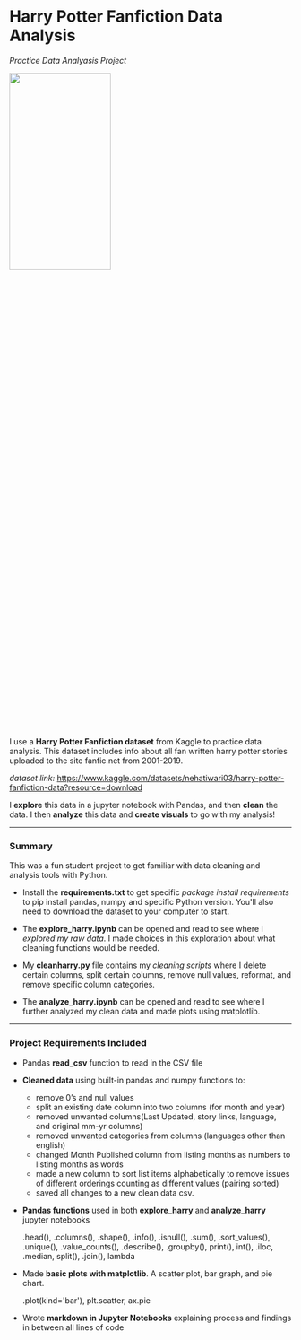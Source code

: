 # Harry Potter Fanfiction Data Analysis
*Practice Data Analyasis Project*

<img src="https://images.unsplash.com/photo-1551269901-5c5e14c25df7?ixlib=rb-4.0.3&ixid=MnwxMjA3fDB8MHxwaG90by1wYWdlfHx8fGVufDB8fHx8&auto=format&fit=crop&w=2669&q=80"  width="60%" height="30%">

I use a **Harry Potter Fanfiction dataset** from Kaggle to practice data analysis. This dataset includes info about all fan written harry potter stories uploaded to the site fanfic.net from 2001-2019.  

*dataset link:* https://www.kaggle.com/datasets/nehatiwari03/harry-potter-fanfiction-data?resource=download

I **explore** this data in a jupyter notebook with Pandas, and then **clean** the data. I then **analyze** this data and **create visuals** to go with my analysis!

---

<h3>Summary</h3>

This was a fun student project to get familiar with data cleaning and analysis tools with Python.

- Install the **requirements.txt** to get specific *package install requirements* to pip install pandas, numpy and specific Python version. You'll also need to download the dataset to your computer to start.

- The **explore_harry.ipynb** can be opened and read to see where I *explored my raw data*. I made choices in this exploration about what cleaning functions would be needed.

- My **cleanharry.py** file contains my *cleaning scripts* where I delete certain columns, split certain columns, remove null values, reformat, and remove specific column categories. 

- The **analyze_harry.ipynb** can be opened and read to see where I further analyzed my clean data and made plots using matplotlib.

---

<h3>Project Requirements Included</h3>

- Pandas **read_csv** function to read in the CSV file

- **Cleaned data** using built-in pandas and numpy functions to: 
   - remove 0’s and null values
   - split an existing date column into two columns (for month and year)
   - removed unwanted columns(Last Updated, story links, language, and original mm-yr columns)
   - removed unwanted categories from columns (languages other than english)
   - changed Month Published column from listing months as numbers to listing months as words
   - made a new column to sort list items alphabetically to remove issues of different orderings counting as different values (pairing sorted)
   - saved all changes to a new clean data csv.

- **Pandas functions** used in both **explore_harry** and **analyze_harry** jupyter notebooks
   
     .head(), .columns(), .shape(), .info(), .isnull(), .sum(), .sort_values(), .unique(), .value_counts(), .describe(), .groupby(), print(), int(), .iloc, .median, split(), .join(), lambda

- Made **basic plots with matplotlib**. A scatter plot, bar graph, and pie chart.

   .plot(kind='bar'), plt.scatter, ax.pie

- Wrote **markdown in Jupyter Notebooks** explaining process and findings in between all lines of code